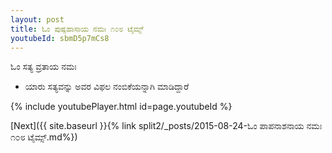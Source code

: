 ```yaml
---
layout: post
title: ಓಂ ಪುಷ್ಪಹಾಸಾಯ ನಮಃ ೧೦೮ ಟೈಮ್ಸ್
youtubeId: sbmD5p7mCs8
---
```

 
 
 ಓಂ ಸತ್ಯ ವ್ರತಾಯ ನಮಃ  
 
 -  ಯಾರು ಸತ್ಯವನ್ನು ಅವರ ವಿಫಲ ನಂಬಿಕೆಯನ್ನಾಗಿ ಮಾಡಿದ್ದಾರೆ 
 
  
 
  
 
 
 
 
 
 


{% include youtubePlayer.html id=page.youtubeId %}
 
[Next]({{ site.baseurl }}{% link  split2/_posts/2015-08-24-ಓಂ ಪಾಪನಾಶನಾಯ ನಮಃ ೧೦೮ ಟೈಮ್ಸ್.md%})
 
